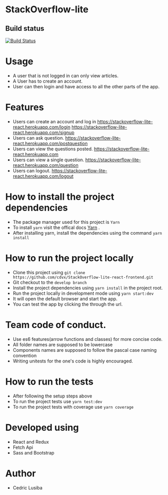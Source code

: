 # StackOverflow-lite 


## Build status
[![Build Status](https://travis-ci.com/cdvx/StackOverflow-lite-react-frontend.svg?branch=ft-users-can-post-questions%2Flogout-162880270)](https://travis-ci.com/cdvx/StackOverflow-lite-react-frontend)


# Usage

-   A user that is not logged in can only view articles.
-   A User has to create an account.
-   User can then login and have access to all the other parts of the app.

# Features

-   Users can create an account and log in
https://stackoverflow-lite-react.herokuapp.com/login
https://stackoverflow-lite-react.herokuapp.com/signup
-   Users can ask question.
https://stackoverflow-lite-react.herokuapp.com/postquestion
-   Users can view the questions posted.
https://stackoverflow-lite-react.herokuapp.com
-   Users can view a single question.
https://stackoverflow-lite-react.herokuapp.com/question
-   Users can logout.
https://stackoverflow-lite-react.herokuapp.com/logout

# How to install the project dependencies
- The package manager used for this project is `Yarn`
- To install ` yarn ` visit the offical docs [Yarn](https://yarnpkg.com/en/docs/install#mac-stable) .
- After installing yarn, install the dependencies using the command `yarn install `

# How to run the project locally

-   Clone this project using `git clone https://github.com/cdvx/StackOverflow-lite-react-frontend.git`
-   Git checkout to the `develop branch`
-   Install the project dependencies using `yarn install` in the project root.
-   Run the project locally in development mode using `yarn start:dev`
-   It will open the default browser and start the app.
-   You can test the app by clicking the through the url.

# Team code of conduct.
- Use es6 features(arrow functions and classes) for more concise code.
- All folder names are supposed to be lowercase
- Components names are supposed to follow the pascal case naming convention
- Writing unitests for the one's code is highly encouraged.


# How to run the tests

-   After following the setup steps above
-   To run the project tests use `yarn test:dev`
-   To run the project tests with coverage use `yarn coverage`

# Developed using

-   React and Redux
-   Fetch Api
-   Sass and Bootstrap

# Author
-   Cedric Lusiba
